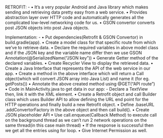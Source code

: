 RETROFIT: -
•	It’s a very popular Android and Java library which makes sending and retrieving data pretty easy from a web service.
•	Provides abstraction layer over HTTP code and automatically generates all the complicated low-level networking code for us.
•	GSON convertor converts post JSON objects into post Java objects.


Implementation: - 
•	Put dependencies(Retrofit & GSON Convertor) in build.gradle(app).
•	Create a model class for that specific route from which we’ve to retrieve data.
•	Declare the required variables in above model class and if the JSON key and the variable name differ then we use GSON Annotation(@SerializedName(“JSON key”))
•	Generate Getter method of the declared variables.
•	Create Recycler View to display the retrieved data.
•	Create a Java Interface that represents the API of the web service in our app.
•	Create a method in the above interface which will return a Call object(which will convert JSON array into Java List) and name it (for eg. getPosts())
•	Annotate the above created method using @GET(“API route”)
•	Code in MainActivity.java to get data in our app: - Declare a TextView then, link it with the XML element.
•	Create a Retrofit object and call Builder class which uses Builder API to allow defining the URL end point for the HTTP operations and  finally build a new Retrofit object.
•	Define .baseURL .addConvertorFactory in the above object and then call build().
•	Create JSON placeholder API
•	Use call.enqueue(Callback Method) to execute call on the background thread as we can’t run 2 network operations on the same thread(in this case main thread) 
•	If the response is successful then we get all the entries using for loop.
•	Give Internet Permission as well.
